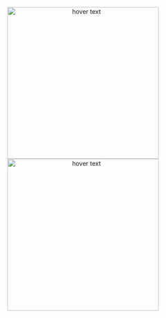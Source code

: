 <p align="center">
  <img src="https://res.cloudinary.com/dz209s6jk/image/upload/v1554379663/Challenges/dljq5wd6tj1r8hjulezy.jpg" width="350" title="hover text">
  <img src="https://res.cloudinary.com/dz209s6jk/image/upload/v1554379663/Challenges/vhzltnlud5noaxwwxgum.jpg" width="350" title="hover text">
</p>

